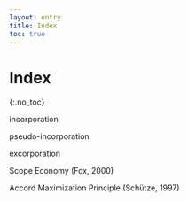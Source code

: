 ```yaml
---
layout: entry
title: Index
toc: true
---
```


# Index
{:.no_toc}

incorporation

pseudo-incorporation

excorporation

Scope Economy (Fox, 2000)

Accord Maximization Principle (Schütze, 1997)

